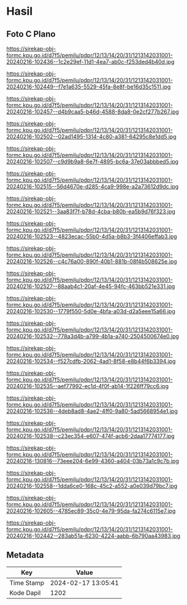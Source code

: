 # Hasil

## Foto C Plano

https://sirekap-obj-formc.kpu.go.id/d7f5/pemilu/pdpr/12/13/14/20/31/1213142031001-20240216-102436--1c2e29ef-11d1-4ea7-ab0c-f253ded4b40d.jpg

https://sirekap-obj-formc.kpu.go.id/d7f5/pemilu/pdpr/12/13/14/20/31/1213142031001-20240216-102449--f7e1a635-5529-45fa-8e8f-be16d35c1511.jpg

https://sirekap-obj-formc.kpu.go.id/d7f5/pemilu/pdpr/12/13/14/20/31/1213142031001-20240216-102457--d4b9caa5-b46d-4588-8da8-0e2cf277b267.jpg

https://sirekap-obj-formc.kpu.go.id/d7f5/pemilu/pdpr/12/13/14/20/31/1213142031001-20240216-102502--02ad1495-1314-4c80-a381-64295c8e1dd5.jpg

https://sirekap-obj-formc.kpu.go.id/d7f5/pemilu/pdpr/12/13/14/20/31/1213142031001-20240216-102507--c9d9b9a8-6e7f-4895-bc6a-37e03abbbed5.jpg

https://sirekap-obj-formc.kpu.go.id/d7f5/pemilu/pdpr/12/13/14/20/31/1213142031001-20240216-102515--56d4670e-d285-4ca9-998e-a2a73612d9dc.jpg

https://sirekap-obj-formc.kpu.go.id/d7f5/pemilu/pdpr/12/13/14/20/31/1213142031001-20240216-102521--3aa83f7f-b78d-4cba-b80b-ea5b9d76f323.jpg

https://sirekap-obj-formc.kpu.go.id/d7f5/pemilu/pdpr/12/13/14/20/31/1213142031001-20240216-102523--4823ecac-55b0-4d5a-b8b3-3f4406effab3.jpg

https://sirekap-obj-formc.kpu.go.id/d7f5/pemilu/pdpr/12/13/14/20/31/1213142031001-20240216-102526--c4c76a00-890f-40b1-881b-08f4b508625e.jpg

https://sirekap-obj-formc.kpu.go.id/d7f5/pemilu/pdpr/12/13/14/20/31/1213142031001-20240216-102527--88aab4c1-20af-4e45-94fc-463bb521e331.jpg

https://sirekap-obj-formc.kpu.go.id/d7f5/pemilu/pdpr/12/13/14/20/31/1213142031001-20240216-102530--1779f550-5d0e-4bfa-a03d-d2a5eee15a66.jpg

https://sirekap-obj-formc.kpu.go.id/d7f5/pemilu/pdpr/12/13/14/20/31/1213142031001-20240216-102532--778a3d4b-a799-4b1a-a740-2504500674e0.jpg

https://sirekap-obj-formc.kpu.go.id/d7f5/pemilu/pdpr/12/13/14/20/31/1213142031001-20240216-102534--f527cdfb-2062-4ad1-8f58-e8b44f6b3394.jpg

https://sirekap-obj-formc.kpu.go.id/d7f5/pemilu/pdpr/12/13/14/20/31/1213142031001-20240216-102535--aef77992-ec1d-4f0f-ab14-1f226ff79cc6.jpg

https://sirekap-obj-formc.kpu.go.id/d7f5/pemilu/pdpr/12/13/14/20/31/1213142031001-20240216-102536--4deb8ad8-4ae2-4ff0-9a80-5ad5668954e1.jpg

https://sirekap-obj-formc.kpu.go.id/d7f5/pemilu/pdpr/12/13/14/20/31/1213142031001-20240216-102538--c23ec354-e607-474f-acb6-2daa17774177.jpg

https://sirekap-obj-formc.kpu.go.id/d7f5/pemilu/pdpr/12/13/14/20/31/1213142031001-20240216-130816--73eee204-6e99-4360-a404-03b73a1c9c7b.jpg

https://sirekap-obj-formc.kpu.go.id/d7f5/pemilu/pdpr/12/13/14/20/31/1213142031001-20240216-102558--1dda6ce0-168c-45c2-a552-a0e039d79bc7.jpg

https://sirekap-obj-formc.kpu.go.id/d7f5/pemilu/pdpr/12/13/14/20/31/1213142031001-20240216-102605--4785ec89-35c0-4e79-95da-fa274c6115e7.jpg

https://sirekap-obj-formc.kpu.go.id/d7f5/pemilu/pdpr/12/13/14/20/31/1213142031001-20240216-102442--283ab51a-6230-4224-aabb-6b790aa43983.jpg


## Metadata

| Key        | Value               |
| ---------- | ------------------- |
| Time Stamp | 2024-02-17 13:05:41 |
| Kode Dapil | 1202                |



